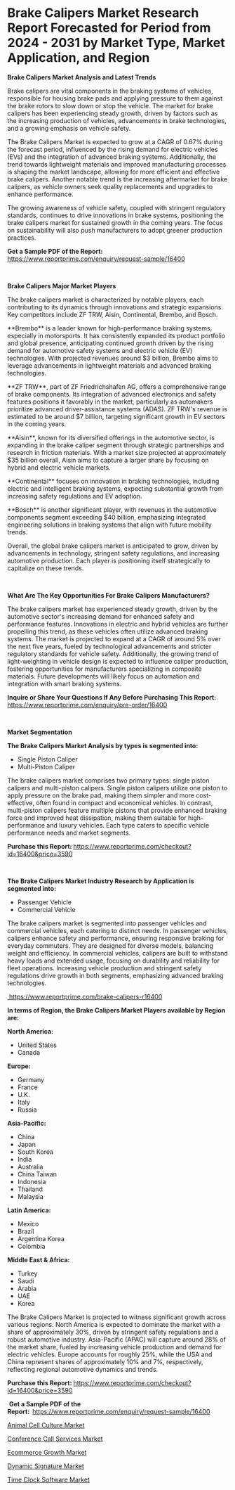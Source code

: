 <p><h1>Brake Calipers Market Research Report Forecasted for Period from 2024 -  2031 by Market Type, Market Application, and Region</h1></p><p><strong>Brake Calipers Market Analysis and Latest Trends</strong></p>
<p><p>Brake calipers are vital components in the braking systems of vehicles, responsible for housing brake pads and applying pressure to them against the brake rotors to slow down or stop the vehicle. The market for brake calipers has been experiencing steady growth, driven by factors such as the increasing production of vehicles, advancements in brake technologies, and a growing emphasis on vehicle safety. </p><p>The Brake Calipers Market is expected to grow at a CAGR of 0.67% during the forecast period, influenced by the rising demand for electric vehicles (EVs) and the integration of advanced braking systems. Additionally, the trend towards lightweight materials and improved manufacturing processes is shaping the market landscape, allowing for more efficient and effective brake calipers. Another notable trend is the increasing aftermarket for brake calipers, as vehicle owners seek quality replacements and upgrades to enhance performance. </p><p>The growing awareness of vehicle safety, coupled with stringent regulatory standards, continues to drive innovations in brake systems, positioning the brake calipers market for sustained growth in the coming years. The focus on sustainability will also push manufacturers to adopt greener production practices.</p></p>
<p><strong>Get a Sample PDF of the Report:&nbsp;</strong> <a href="https://www.reportprime.com/enquiry/request-sample/16400?utm_campaign=1159&utm_medium=2&utm_source=Github&utm_content=ia&utm_term=23112024&utm_id=brake-calipers">https://www.reportprime.com/enquiry/request-sample/16400</a></p>
<p>&nbsp;</p>
<p><strong>Brake Calipers Major Market Players</strong></p>
<p><p>The brake calipers market is characterized by notable players, each contributing to its dynamics through innovations and strategic expansions. Key competitors include ZF TRW, Aisin, Continental, Brembo, and Bosch. </p><p>**Brembo** is a leader known for high-performance braking systems, especially in motorsports. It has consistently expanded its product portfolio and global presence, anticipating continued growth driven by the rising demand for automotive safety systems and electric vehicle (EV) technologies. With projected revenues around $3 billion, Brembo aims to leverage advancements in lightweight materials and advanced braking technologies.</p><p>**ZF TRW**, part of ZF Friedrichshafen AG, offers a comprehensive range of brake components. Its integration of advanced electronics and safety features positions it favorably in the market, particularly as automakers prioritize advanced driver-assistance systems (ADAS). ZF TRW's revenue is estimated to be around $7 billion, targeting significant growth in EV sectors in the coming years.</p><p>**Aisin**, known for its diversified offerings in the automotive sector, is expanding in the brake caliper segment through strategic partnerships and research in friction materials. With a market size projected at approximately $35 billion overall, Aisin aims to capture a larger share by focusing on hybrid and electric vehicle markets.</p><p>**Continental** focuses on innovation in braking technologies, including electric and intelligent braking systems, expecting substantial growth from increasing safety regulations and EV adoption.</p><p>**Bosch** is another significant player, with revenues in the automotive components segment exceeding $40 billion, emphasizing integrated engineering solutions in braking systems that align with future mobility trends.</p><p>Overall, the global brake calipers market is anticipated to grow, driven by advancements in technology, stringent safety regulations, and increasing automotive production. Each player is positioning itself strategically to capitalize on these trends.</p></p>
<p>&nbsp;</p>
<p><strong>What Are The Key Opportunities For Brake Calipers Manufacturers?</strong></p>
<p><p>The brake calipers market has experienced steady growth, driven by the automotive sector's increasing demand for enhanced safety and performance features. Innovations in electric and hybrid vehicles are further propelling this trend, as these vehicles often utilize advanced braking systems. The market is projected to expand at a CAGR of around 5% over the next five years, fueled by technological advancements and stricter regulatory standards for vehicle safety. Additionally, the growing trend of light-weighting in vehicle design is expected to influence caliper production, fostering opportunities for manufacturers specializing in composite materials. Future developments will likely focus on automation and integration with smart braking systems.</p></p>
<p><strong>Inquire or Share Your Questions If Any Before Purchasing This Report:</strong> <a href="https://www.reportprime.com/enquiry/pre-order/16400?utm_campaign=1159&utm_medium=2&utm_source=Github&utm_content=ia&utm_term=23112024&utm_id=brake-calipers">https://www.reportprime.com/enquiry/pre-order/16400</a></p>
<p>&nbsp;</p>
<p><strong>Market Segmentation</strong></p>
<p><strong>The Brake Calipers Market Analysis by types is segmented into:</strong></p>
<p><ul><li>Single Piston Caliper</li><li>Multi-Piston Caliper</li></ul></p>
<p><p>The brake calipers market comprises two primary types: single piston calipers and multi-piston calipers. Single piston calipers utilize one piston to apply pressure on the brake pad, making them simpler and more cost-effective, often found in compact and economical vehicles. In contrast, multi-piston calipers feature multiple pistons that provide enhanced braking force and improved heat dissipation, making them suitable for high-performance and luxury vehicles. Each type caters to specific vehicle performance needs and market segments.</p></p>
<p><strong>Purchase this Report:&nbsp;</strong><a href="https://www.reportprime.com/checkout?id=16400&price=3590&utm_campaign=1159&utm_medium=2&utm_source=Github&utm_content=ia&utm_term=23112024&utm_id=brake-calipers">https://www.reportprime.com/checkout?id=16400&price=3590</a></p>
<p>&nbsp;</p>
<p><strong>The Brake Calipers Market Industry Research by Application is segmented into:</strong></p>
<p><ul><li>Passenger Vehicle</li><li>Commercial Vehicle</li></ul></p>
<p><p>The brake calipers market is segmented into passenger vehicles and commercial vehicles, each catering to distinct needs. In passenger vehicles, calipers enhance safety and performance, ensuring responsive braking for everyday commuters. They are designed for diverse models, balancing weight and efficiency. In commercial vehicles, calipers are built to withstand heavy loads and extended usage, focusing on durability and reliability for fleet operations. Increasing vehicle production and stringent safety regulations drive growth in both segments, emphasizing advanced braking technologies.</p></p>
<p><a href="https://www.reportprime.com/brake-calipers-r16400?utm_campaign=1159&utm_medium=2&utm_source=Github&utm_content=ia&utm_term=23112024&utm_id=brake-calipers">&nbsp;https://www.reportprime.com/brake-calipers-r16400</a></p>
<p><strong>In terms of Region, the Brake Calipers Market Players available by Region are:</strong></p>
<p>
    <p> <strong> North America: </strong>
        <ul>
            <li>United States</li>
            <li>Canada</li>
        </ul>
        </p> 
    <p> <strong> Europe: </strong>
        <ul>
            <li>Germany</li>
            <li>France</li>
            <li>U.K.</li>
            <li>Italy</li>
            <li>Russia</li>
        </ul>
        </p> 
    <p> <strong> Asia-Pacific: </strong>
        <ul>
            <li>China</li>
            <li>Japan</li>
            <li>South Korea</li>
            <li>India</li>
            <li>Australia</li>
            <li>China Taiwan</li>
            <li>Indonesia</li>
            <li>Thailand</li>
            <li>Malaysia</li>
        </ul>
        </p> 
    <p> <strong> Latin America: </strong>
        <ul>
            <li>Mexico</li>
            <li>Brazil</li>
            <li>Argentina Korea</li>
            <li>Colombia</li>
        </ul>
        </p> 
    <p> <strong> Middle East & Africa: </strong>
        <ul>
            <li>Turkey</li>
            <li>Saudi</li>
            <li>Arabia</li>
            <li>UAE</li>
            <li>Korea</li>
        </ul>
    </p>
    </p>
<p><p>The Brake Calipers Market is projected to witness significant growth across various regions. North America is expected to dominate the market with a share of approximately 30%, driven by stringent safety regulations and a robust automotive industry. Asia-Pacific (APAC) will capture around 28% of the market share, fueled by increasing vehicle production and demand for electric vehicles. Europe accounts for roughly 25%, while the USA and China represent shares of approximately 10% and 7%, respectively, reflecting regional automotive dynamics and trends.</p></p>
<p><strong>Purchase this Report: </strong><a href="https://www.reportprime.com/checkout?id=16400&price=3590&utm_campaign=1159&utm_medium=2&utm_source=Github&utm_content=ia&utm_term=23112024&utm_id=brake-calipers">https://www.reportprime.com/checkout?id=16400&price=3590</a></p>
<p>&nbsp;<strong>Get a Sample PDF of the Report:&nbsp;&nbsp;</strong><a href="https://www.reportprime.com/enquiry/request-sample/16400?utm_campaign=1159&utm_medium=2&utm_source=Github&utm_content=ia&utm_term=23112024&utm_id=brake-calipers">https://www.reportprime.com/enquiry/request-sample/16400</a></p>
<p><strong></strong></p>
<p><p><a href="https://www.linkedin.com/pulse/market-insights-animal-cell-culture-56-cagr-from-2024-ccq9c?utm_campaign=1159&utm_medium=2&utm_source=Github&utm_content=ia&utm_term=23112024&utm_id=brake-calipers">Animal Cell Culture Market</a></p><p><a href="https://www.linkedin.com/pulse/growth-forecast-conference-call-services-industry-projected-42-jgnmc?utm_campaign=1159&utm_medium=2&utm_source=Github&utm_content=ia&utm_term=23112024&utm_id=brake-calipers">Conference Call Services Market</a></p><p><a href="https://issuu.com/reportprime-2/docs/ecommerce-growth-market-size-2030.p_dd053d734e13f6?utm_campaign=1159&utm_medium=2&utm_source=Github&utm_content=ia&utm_term=23112024&utm_id=brake-calipers">Ecommerce Growth Market</a></p><p><a href="https://issuu.com/reportprime-2/docs/dynamic-signature-market-size-2030._d32416df6a92c4?utm_campaign=1159&utm_medium=2&utm_source=Github&utm_content=ia&utm_term=23112024&utm_id=brake-calipers">Dynamic Signature Market</a></p><p><a href="https://www.linkedin.com/pulse/forecasts-time-clock-software-market-anticipated-92-cagr-from-wax1c?utm_campaign=1159&utm_medium=2&utm_source=Github&utm_content=ia&utm_term=23112024&utm_id=brake-calipers">Time Clock Software Market</a></p></p>